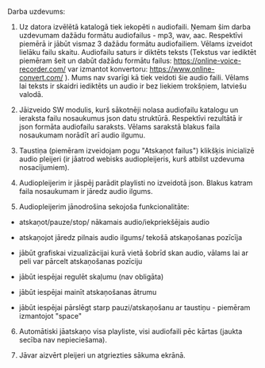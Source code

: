 Darba uzdevums:

1. Uz datora izvēlētā katalogā tiek iekopēti `n` audiofaili. Ņemam šim darba uzdevumam dažādu formātu audiofailus - mp3, wav, aac. Respektīvi piemērā ir jābūt vismaz 3 dažādu formātu audiofailiem. Vēlams izveidot lielāku failu skaitu. Audiofailu saturs ir diktēts teksts (Tekstus var iediktēt piemēram šeit un dabūt dažādu formātu failus: https://online-voice-recorder.com/ var izmantot konvertoru: https://www.online-convert.com/ ). Mums nav svarīgi kā tiek veidoti šie audio faili. Vēlams lai teksts ir skaidri iediktēts un audio ir bez liekiem trokšņiem, latviešu valodā.

2. Jāizveido SW modulis, kurš sākotnēji nolasa audiofailu katalogu un ieraksta failu nosaukumus json datu struktūrā. Respektīvi rezultātā ir json formāta audiofailu saraksts. Vēlams sarakstā blakus faila nosaukumam norādīt arī audio ilgumu.

3. Taustiņa (piemēram izveidojam pogu "Atskaņot failus") klikšķis inicializē audio pleijeri (ir jāatrod webisks audiopleijeris, kurš atbilst uzdevuma nosacījumiem).

4. Audiopleijerim ir jāspēj parādit playlisti no izveidotā json. Blakus katram faila nosaukumam ir jāredz audio ilgums.

5. Audiopleijerim jānodrošina sekojoša funkcionalitāte:

- atskaņot/pauze/stop/ nākamais audio/iekpriekšējais audio

- atskaņojot jāredz pilnais audio ilgums/ tekošā atskaņošanas pozīcīja

- jābūt grafiskai vizualizācijai kurā vietā šobrīd skan audio, vālams lai ar peli var pārcelt atskaņošanas pozīciju

- jābūt iespējai regulēt skaļumu (nav obligāta)

- jābūt iespējai mainīt atskaņošanas ātrumu

- jābūt iespējai pārslēgt starp pauzi/atskaņošanu ar taustiņu - piemēram izmantojot "space"

6. Automātiski jāatskaņo visa playliste, visi audiofaili pēc kārtas (jaukta secība nav nepieciešama).

7. Jāvar aizvērt pleijeri un atgriezties sākuma ekrānā.
